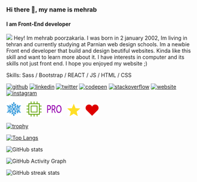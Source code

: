 ### Hi there 👋, my name is mehrab
#### I am Front-End developer
![](https://media-exp1.licdn.com/dms/image/C4E16AQGAAN…eta&t=tgs60rZaiNEJXk_WvSTBZZOgZJ1NvdYpI6OCht_ArH8)
Hey! Im mehrab poorzakaria. I was born in 2 january 2002,
Im living in tehran and currently studying at Parnian web design schools. Im a newbie Front end developer that build and
design beutiful websites. Kinda like this skill and want to
learn more about it. I have interests in computer and its skills not just front end. I hope you enjoyed my website ;)

Skills: Sass / Bootstrap / REACT / JS / HTML / CSS



[<img src='https://cdn.jsdelivr.net/npm/simple-icons@3.0.1/icons/github.svg' alt='github' height='40'>](https://github.com/https://github.com/mmehrab-pz)  [<img src='https://cdn.jsdelivr.net/npm/simple-icons@3.0.1/icons/linkedin.svg' alt='linkedin' height='40'>](https://www.linkedin.com/in/https://www.linkedin.com/in/mehrab-poorzakaria-1b2492237//)  [<img src='https://cdn.jsdelivr.net/npm/simple-icons@3.0.1/icons/twitter.svg' alt='twitter' height='40'>](https://twitter.com/https://twitter.com/Mehrabpz)  [<img src='https://cdn.jsdelivr.net/npm/simple-icons@3.0.1/icons/codepen.svg' alt='codepen' height='40'>](https://codepen.io/https://codepen.io/mmehrabpk)  [<img src='https://cdn.jsdelivr.net/npm/simple-icons@3.0.1/icons/stackoverflow.svg' alt='stackoverflow' height='40'>](https://stackoverflow.com/users/https://stackoverflow.com/users/19808271/mehrab-poorzakaria)  [<img src='https://cdn.jsdelivr.net/npm/simple-icons@3.0.1/icons/icloud.svg' alt='website' height='40'>](https://mehrab.poorzakaria.com/)  [<img src='https://cdn.jsdelivr.net/npm/simple-icons@3.0.1/icons/instagram.svg' alt='instagram' height='40'>](https://www.instagram.com/mehrab.poorzakaria_web/)  

<a href='https://archiveprogram.github.com/'><img src='https://raw.githubusercontent.com/acervenky/animated-github-badges/master/assets/acbadge.gif' width='40' height='40'></a> <a href='https://docs.github.com/en/developers'><img src='https://raw.githubusercontent.com/acervenky/animated-github-badges/master/assets/devbadge.gif' width='40' height='40'></a> <a href='https://github.com/pricing'><img src='https://raw.githubusercontent.com/acervenky/animated-github-badges/master/assets/pro.gif' width='40' height='40'></a> <a href='https://stars.github.com/'><img src='https://raw.githubusercontent.com/acervenky/animated-github-badges/master/assets/starbadge.gif' width='35' height='35'></a> <a href='https://docs.github.com/en/github/supporting-the-open-source-community-with-github-sponsors'><img src='https://raw.githubusercontent.com/acervenky/animated-github-badges/master/assets/sponsorbadge.gif' width='35' height='35'></a> 

[![trophy](https://github-profile-trophy.vercel.app/?username=mmehrab-pz)](https://github.com/ryo-ma/github-profile-trophy)

[![Top Langs](https://github-readme-stats.vercel.app/api/top-langs/?username=mmehrab-pz)](https://github.com/anuraghazra/github-readme-stats)

![GitHub stats](https://github-readme-stats.vercel.app/api?username=mmehrab-pz&show_icons=true)  

![GitHub Activity Graph](https://activity-graph.herokuapp.com/graph?username=mmehrab-pz)  

![GitHub streak stats](https://github-readme-streak-stats.herokuapp.com/?user=mmehrab-pz)  
